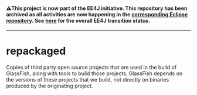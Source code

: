 #### :warning:This project is now part of the EE4J initiative. This repository has been archived as all activities are now happening in the [corresponding Eclipse repository](http://link_to_repo). See [here](https://www.eclipse.org/ee4j/status.php) for the overall EE4J transition status.
 
---
# repackaged
Copies of third party open source projects that are used in the build of GlassFish, along with tools to build those projects. GlassFish depends on the versions of these projects that we build, not directly on binaries produced by the originating project.
